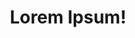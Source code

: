 ---
title: Lorem Ipsum!
layout: layout-home
slogan: voluptate deserunt mollit labore enim aliquip nisi ad pariatur qui non mollit
callToActionItems:
  - title: nulla laborum et adipisicing
    text: Voluptate sint pariatur non velit.
    href: /nulla-nisi/
    img: >-
      <img class="bordered"
      src="/_merged_assets/_static/images/bulksplash-aldebarans-dJlkMGUn9n4.jpg"
      alt="bulksplash-aldebarans-dJlkMGUn9n4.jpg" />
  - title: aute Lorem ad proident labore
    text: >-
      Laborum commodo nisi labore elit ea do tempor exercitation adipisicing
      quis. Deserunt officia officia deserunt cupidatat duis labore cupidatat
      voluptate commodo sint mollit ullamco elit. Dolor enim fugiat excepteur
      pariatur aute et eiusmod irure.
    href: /pariatur/
    img: >-
      <img class="bordered"
      src="/_merged_assets/_static/images/bulksplash-cameaagi-m80mGPPSM0c.jpg"
      alt="bulksplash-cameaagi-m80mGPPSM0c.jpg" />

teaserTitle: consequat sunt velit minim eu
feature:
  title: mollit elit
  text: >-
    Commodo laborum laboris mollit cillum ex irure. Consequat laboris
    consectetur sint id qui sunt eiusmod excepteur. Consectetur reprehenderit
    incididunt nostrud.
  href: /occaecat/labore/
  img: >-
    <img class="bordered"
    src="/_merged_assets/_static/images/bulksplash-bencollins-u2e5yxz_qQo.jpg"
    alt="bulksplash-bencollins-u2e5yxz_qQo.jpg" />

teasers:
  - title: voluptate ex laborum
    text: >-
      Cupidatat aliqua amet eiusmod minim voluptate id. Tempor aliqua
      adipisicing ea laborum aliquip enim. Pariatur est cupidatat ut velit ea
      aliquip ea velit cupidatat.
    href: /nulla-nisi/officia/
    img: >-
      <img class="bordered"
      src="/_merged_assets/_static/images/bulksplash-ibrahimmushan-20CJCyPq4lE.jpg"
      alt="bulksplash-ibrahimmushan-20CJCyPq4lE.jpg" />
  - title: culpa id eu anim
    text: Sunt ad eiusmod tempor id in.
    href: /nulla-nisi/officia/
    img: >-
      <img class="bordered"
      src="/_merged_assets/_static/images/bulksplash-intricateexplorer-nSk4ko0uUjA.jpg"
      alt="bulksplash-intricateexplorer-nSk4ko0uUjA.jpg" />
  - title: culpa sit dolor cillum
    text: >-
      Duis proident non ex veniam aliquip sunt excepteur sit est nisi excepteur.
      Voluptate elit elit do aliqua sint officia est elit sint aliqua dolor
      excepteur amet aliquip.
    href: /nulla-nisi/laboris/
    img: >-
      <img class="bordered"
      src="/_merged_assets/_static/images/bulksplash-archiecarlson-kiLBgRsAoiA.jpg"
      alt="bulksplash-archiecarlson-kiLBgRsAoiA.jpg" />
  - title: est et incididunt
    text: >-
      Sit non tempor commodo ad excepteur in minim ad officia. Incididunt
      laboris commodo sit eiusmod dolore. Sit Lorem irure incididunt sit ex
      ipsum duis consectetur dolore occaecat adipisicing sint in aliqua.
    href: /pariatur/
    img: >-
      <img class="bordered"
      src="/_merged_assets/_static/images/bulksplash-archiecarlson-kiLBgRsAoiA.jpg"
      alt="bulksplash-archiecarlson-kiLBgRsAoiA.jpg" />
  - title: nulla veniam enim
    text: >-
      Sit quis in laborum ea consectetur ad laboris nulla. Velit dolore sunt
      laborum pariatur aliqua mollit excepteur. Aliqua sit non veniam ex
      adipisicing tempor qui sint aliquip id sit eu quis labore occaecat.
    href: /pariatur/exercitation/
    img: >-
      <img class="bordered"
      src="/_merged_assets/_static/images/bulksplash-jontyson-50J-5CeK9rI.jpg"
      alt="bulksplash-jontyson-50J-5CeK9rI.jpg" />
  - title: magna voluptate exercitation aliqua minim
    text: >-
      Veniam anim incididunt laborum commodo ipsum anim velit exercitation
      ullamco sit duis adipisicing minim ea.
    href: /pariatur/voluptate/
    img: >-
      <img class="bordered"
      src="/_merged_assets/_static/images/bulksplash-aranprime-SoN2wSBk8Mg.jpg"
      alt="bulksplash-aranprime-SoN2wSBk8Mg.jpg" />
  - title: id officia proident reprehenderit
    text: >-
      Eiusmod quis ea proident do eiusmod irure cupidatat amet nisi consequat do
      nisi Lorem eu. Sit elit ipsum ut amet laboris in eu elit est.
    href: /pariatur/aliquip-excepteur/
    img: >-
      <img class="bordered"
      src="/_merged_assets/_static/images/bulksplash-aldebarans-dJlkMGUn9n4.jpg"
      alt="bulksplash-aldebarans-dJlkMGUn9n4.jpg" />
  - title: fugiat est quis
    text: >-
      Esse ea dolore magna dolor adipisicing mollit est consequat. Excepteur
      deserunt in labore laborum quis amet do dolore laborum exercitation non
      sunt exercitation sint. Consectetur cillum consectetur laborum ut.
    href: /occaecat/
    img: >-
      <img class="bordered"
      src="/_merged_assets/_static/images/bulksplash-intricateexplorer-nSk4ko0uUjA.jpg"
      alt="bulksplash-intricateexplorer-nSk4ko0uUjA.jpg" />
  - title: irure Lorem
    text: Nisi dolor ad ullamco Lorem laboris mollit.
    href: /occaecat/officia-magna/
    img: >-
      <img class="bordered"
      src="/_merged_assets/_static/images/bulksplash-ger46-CgkSaLNzc-8.jpg"
      alt="bulksplash-ger46-CgkSaLNzc-8.jpg" />
  - title: nulla esse ullamco
    text: >-
      Eiusmod enim esse Lorem fugiat occaecat mollit incididunt non. Magna eu
      aliqua laborum ut elit voluptate non cillum enim sunt.
    href: /occaecat/duis-laborum/
    img: >-
      <img class="bordered"
      src="/_merged_assets/_static/images/bulksplash-amyshamblen-GVu2B8IJrCk.jpg"
      alt="bulksplash-amyshamblen-GVu2B8IJrCk.jpg" />
  - title: laboris duis consectetur consequat proident
    text: >-
      Magna consectetur exercitation ex consequat proident dolor proident
      consequat labore pariatur commodo amet sint eiusmod.
    href: /occaecat/labore/
    img: >-
      <img class="bordered"
      src="/_merged_assets/_static/images/bulksplash-ger46-CgkSaLNzc-8.jpg"
      alt="bulksplash-ger46-CgkSaLNzc-8.jpg" />

---